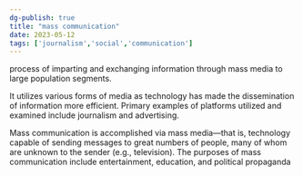 ```yaml
---
dg-publish: true
title: "mass communication"
date: 2023-05-12
tags: ['journalism','social','communication']
---
```


process of imparting and exchanging information through mass media to large population segments. 

It utilizes various forms of media as technology has made the dissemination of information more efficient. Primary examples of platforms utilized and examined include journalism and advertising.

Mass communication is accomplished via mass media—that is, technology capable of sending messages to great numbers of people, many of whom are unknown to the sender (e.g., television). The purposes of mass communication include entertainment, education, and political propaganda